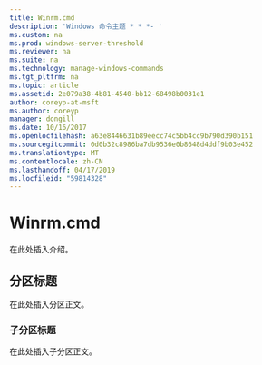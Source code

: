```yaml
---
title: Winrm.cmd
description: 'Windows 命令主题 * * *- '
ms.custom: na
ms.prod: windows-server-threshold
ms.reviewer: na
ms.suite: na
ms.technology: manage-windows-commands
ms.tgt_pltfrm: na
ms.topic: article
ms.assetid: 2e079a38-4b81-4540-bb12-68498b0031e1
author: coreyp-at-msft
ms.author: coreyp
manager: dongill
ms.date: 10/16/2017
ms.openlocfilehash: a63e8446631b89eecc74c5bb4cc9b790d390b151
ms.sourcegitcommit: 0d0b32c8986ba7db9536e0b8648d4ddf9b03e452
ms.translationtype: MT
ms.contentlocale: zh-CN
ms.lasthandoff: 04/17/2019
ms.locfileid: "59814328"
---
```

# <a name="winrmcmd"></a>Winrm.cmd



在此处插入介绍。

## <a name="section-heading"></a>分区标题

在此处插入分区正文。

### <a name="subsection-heading"></a>子分区标题

在此处插入子分区正文。